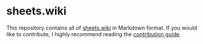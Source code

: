 # sheets.wiki
This repository contains all of [sheets.wiki](https://sheets.wiki) in Markdown format. If you would like to contribute, I highly recommend reading the [contribution guide](https://sheets.wiki/misc/Contributing).

